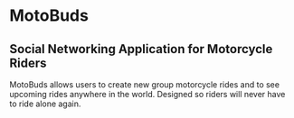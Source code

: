 # MotoBuds
## Social Networking Application for Motorcycle Riders
MotoBuds allows users to create new group motorcycle rides and to see upcoming rides anywhere in the world. Designed so riders will never have to ride alone again.
